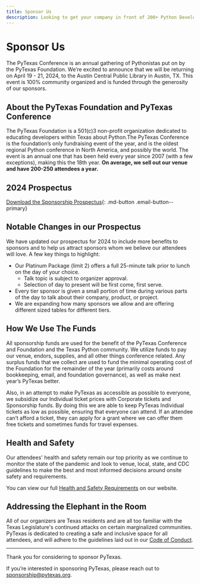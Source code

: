 ```yaml
---
title: Sponsor Us
description: Looking to get your company in front of 200+ Python Developers? Sponsor us today!
---
```

# Sponsor Us

The PyTexas Conference is an annual gathering of Pythonistas put on by the PyTexas Foundation. We’re excited to announce
that we will be returning on April 19 - 21, 2024, to the Austin Central Public Library in Austin, TX. This event is 100%
community organized and is funded through the generosity of our sponsors.

## About the PyTexas Foundation and PyTexas Conference

The PyTexas Foundation is a 501(c)3 non-profit organization dedicated to educating
developers within Texas about Python.The PyTexas Conference is the foundation’s only fundraising event of the year, and is the oldest regional Python conference in 
North America, and possibly the world. The event is an annual one that has been
held every year since 2007 (with a few exceptions), making this the 18th year. 
**On average, we sell out our venue and have 200-250 attendees a year.**

## 2024 Prospectus

[Download the Sponsorship Prospectus](https://drive.google.com/file/d/1q1txXEPwDC79wNBa8x7SkQsbnjviCfAj/view?usp=sharing){: .md-button .email-button--primary}

## Notable Changes in our Prospectus

We have updated our prospectus for 2024 to include more benefits to sponsors and
to help us attract sponsors whom we believe our attendees will love. A few key 
things to highlight:

* Our Platinum Package (limit 2) offers a full 25-minute talk prior to lunch on the
day of your choice.
    * Talk topic is subject to organizer approval.
    * Selection of day to present will be first come, first serve.
* Every tier sponsor is given a small portion of time during various parts of
the day to talk about their company, product, or project.
* We are expanding how many sponsors we allow and are offering different sized tables for different tiers.

## How We Use The Funds

All sponsorship funds are used for the benefit of the PyTexas Conference and
Foundation and the Texas Python community. We utilize funds to pay our venue, 
endors, supplies, and all other things conference related. Any surplus funds that we
collect are used to fund the minimal operating cost of the Foundation for the
remainder of the year (primarily costs around bookkeeping, email, and foundation
governance), as well as make next year’s PyTexas better.

Also, in an attempt to make PyTexas as accessible as possible to everyone, we 
subsidize our Individual ticket prices with Corporate tickets and Sponsorship 
funds. By doing this we are able to keep PyTexas Individual tickets as low as
possible, ensuring that everyone can attend. If an attendee can’t afford a ticket,
they can apply for a grant where we can offer them free tickets and sometimes 
funds for travel expenses.

## Health and Safety

Our attendees' health and safety remain our top priority as we continue to monitor
the state of the pandemic and look to venue, local, state, and CDC guidelines to
make the best and most informed decisions around onsite safety and requirements.


You can view our full [Health and Safety Requirements](../../attend#2024-health-and-safety-guidelines) on our website.

## Addressing the Elephant in the Room

All of our organizers are Texas residents and are all too familiar with the Texas 
Legislature's continued attacks on certain marginalized communities. PyTexas is
dedicated to creating a safe and inclusive space for all attendees, and will adhere
to the guidelines laid out in our [Code of Conduct](../../about#code-of-conduct).

---

Thank you for considering to sponsor PyTexas.

If you’re interested in sponsoring PyTexas, please reach out to 
[sponsorship@pytexas.org](mailto:sponsorship@pytexas.org). 
